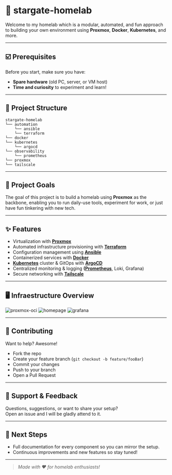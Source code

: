 # 💫 stargate-homelab

Welcome to my homelab which is a modular, automated, and fun approach to building your own environment using **Proxmox**, **Docker**, **Kubernetes**, and more.

---

## ☑️ Prerequisites

Before you start, make sure you have:
- **Spare hardware** (old PC, server, or VM host)
- **Time and curiosity** to experiment and learn!

---

## 📁 Project Structure

```
stargate-homelab
└── automation
    └── ansible    
    └── terraform
└── docker  
└── kubernetes
    └── argocd
└── observability
    └── prometheus  
└── proxmox
└── tailscale
```

---

## 🎯 Project Goals

The goal of this project is to build a homelab using **Proxmox** as the backbone, enabling you to run daily-use tools, experiment for work, or just have fun tinkering with new tech.

---

## ✨ Features

- Virtualization with **[Proxmox](proxmox/README.md)**
- Automated infrastructure provisioning with **[Terraform](automation/terraform/README.md)**
- Configuration management using **[Ansible](automation/ansible/README.md)**
- Containerized services with **[Docker](docker/README.md)**
- **[Kubernetes](./kubernetes/README.md)** cluster & GitOps with **[ArgoCD](kubernetes/argocd/README.md)**
- Centralized monitoring & logging **([Prometheus](observability/prometheus/README.md)**, Loki, Grafana)
- Secure networking with **[Tailscale](tailscale/README.md)**

---

## 🖥️ Infraestructure Overview

![proxmox-oci](https://github.com/user-attachments/assets/b7e62e28-5a6d-44fb-b0c6-90f289c1c81d)
![homepage](https://github.com/user-attachments/assets/36d4a50f-627d-42a8-996e-558ea6a5a8f3)
![grafana](https://github.com/user-attachments/assets/345ac670-cfbb-4a97-8831-f0cd1f40d67f)

---

## 🤝 Contributing

Want to help? Awesome!  
- Fork the repo
- Create your feature branch (`git checkout -b feature/fooBar`)
- Commit your changes
- Push to your branch
- Open a Pull Request

---

## 💬 Support & Feedback

Questions, suggestions, or want to share your setup?  
Open an issue and I will be gladly attend to it.

---

## 🚧 Next Steps

- Full documentation for every component so you can mirror the setup.
- Continuous improvements and new features so stay tuned!

---

> _Made with ❤️ for homelab enthusiasts!_
